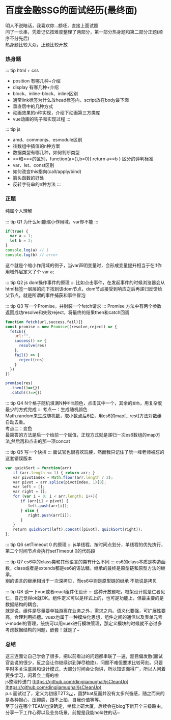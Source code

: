 # 百度金融SSG的面试经历(最终面)

明人不说暗话，我喜欢你...额呸，直接上面试题<br>
问了一长串，凭着记忆按难度整理了两部分，第一部分热身题和第二部分正题(顺序不分先后)<br>
热身题比较大众，正题比较开放

### 热身题

::: tip html + css
- position 有哪几种+介绍
- display 有哪几种+介绍
- block、inline-block、inline区别
- 通常link标签为什么放head标签内，script放在body最下面
- 垂直居中的几种方式
- 动画效果的n种实现，介绍下动画第三方类库
- vue动画的钩子和实现过程
:::

::: tip js
- amd、commonjs、esmodule区别
- 往数组中插值的n种方案
- 数据类型有哪几种，如何判断类型
- ==和===的区别，function(a={},b=0){ return a==b } 区分的评判标准
- var、let、const区别
- 如何改变this指向(call/apply/bind)
- 箭头函数的好处
- 反转字符串的n种方法
:::

### 正题
纯属个人理解

::: tip Q1
为什么let能缩小作用域，var却不能
:::

```js
if(true) {
  var a = 1;
  let b = 2;
}
console.log(a) // 1
console.log(b) // error
```
这个就是个缩小作用域的例子，当var声明变量时，会形成变量提升相当于在if作用域外层定义了个 var a;

::: tip Q2
js dom操作事件的原理
:::
比如点击事件，在发起事件的时候浏览器会从html标签一层层的向下找到该dom节点，dom节点接受到响应之后再递归反馈给父节点，就是所谓的事件捕获和事件冒泡

::: tip Q3
写一个Promise，并封装一个fetch请求
:::
Promise 方法中有两个参数返回成功resolve和失败reject，将最终的结果then和catch回调
```js
function fetch(url,success,fail){}
const promise = new Promise((resolve,reject) => {
  fetch({
    url:"",
    success() => {
      resolve(res)
    },
    fail() => {
      reject(res)
    }
  })
})

promise(res)
  .then(()=>{})
  .catch(()=>{})
```

::: tip Q4
N个格子随机填满N种`不同`颜色，点击其中一个，其余的`变色`，用复杂度最少的方式完成
:::
考点一：生成随机颜色<br>
Math.random来生成随机数，取小数点后6位，用es6的map[...rest]方法对数组自动去重。<br>
考点二：变色<br>
最简答的方法是后一个给前一个赋值，正规方式就是递归一次es6数组的map方法,然后再和点击的那一项concat

::: tip Q5
写一个快排
:::
面试官也很喜欢玩梗，然而我只记住了阮一峰老师被怼的这套错误版本
```js
var quickSort = function(arr)
　　if (arr.length <= 1) { return arr; }
　　var pivotIndex = Math.floor(arr.length / 2);
　　var pivot = arr.splice(pivotIndex, 1)[0];
　　var left = [];
　　var right = [];
　　for (var i = 0; i < arr.length; i++){
　　　　if (arr[i] < pivot) {
　　　　　　left.push(arr[i]);
　　　　} else {
　　　　　　right.push(arr[i]);
　　　　}
　　}
　　return quickSort(left).concat([pivot], quickSort(right));
};
```

::: tip Q6
setTimeout 0 的原理
:::
js单线程，按时间点划分，单线程的优先执行，第二个时间节点会执行setTimeout 0的代码段

::: tip Q7
es6中的class类和其他语言的类有什么不同
:::
es6的class本质是构造函数，class或者是extends都是es6的语法糖。继承的最终是原型链和原型方法的继承。<br>
别的语言的继承相当于一次深拷贝，而es6中则是原型链的继承 不能说是拷贝

::: tip Q8
谈一下vue或者react组件化设计
:::
这种开放题吧，框架设计就是仁者见仁，自己觉得ok就OK。组件定义可以是样式上的，也可是功能上，但最主要的是数据结构的耦合。<br>
就是说，组件是尽量要单独游离在业务之外，需求之内。语义化要强，可扩展性要高，合理利用插槽。vuex也属于一种模块化思想，组件之间的通信以及表单元素v-model的管理，统统可以用vuex进行模块管理，那定义模块的时候就不必过多考虑数据结构的问题，嵌套！就是了~

### 总结
这三连面让自己学会了很多，把以前看过的问题都串联了一遍，题目偏发散(面试官会说的很少，反之会让你继续讲到弹尽粮绝)，问题不难但要求比较苛刻。只要平时多关注底层和设计模式，大部分时间会让你讲，所以知识面得广，所以人闲着要多学习，闲着会上瘾的啦<br>
js整理传送门 [https://github.com/dingjiamughal/jsCleanUp](https://github.com/dingjiamughal/jsCleanUp)<br>
p.s 面试过了，定义为初级T2T3¿¿，圆梦bat反而并没有太多兴奋感，随之而来的是各种担心，压抑感，跟不上拍，自我价值等等。<br>
至于分在哪个TEAM也没确定，坐标上研大厦，后续会在blog下新开个三级路由，分享一下工作心得以及业务场景，前提是我能hold住的话~
